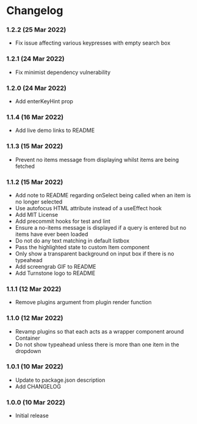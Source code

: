 # Changelog

### 1.2.2 (25 Mar 2022)
- Fix issue affecting various keypresses with empty search box

### 1.2.1 (24 Mar 2022)
- Fix minimist dependency vulnerability

### 1.2.0 (24 Mar 2022)
- Add enterKeyHint prop

### 1.1.4 (16 Mar 2022)
- Add live demo links to README

### 1.1.3 (15 Mar 2022)
- Prevent no items message from displaying whilst items are being fetched

### 1.1.2 (15 Mar 2022)

- Add note to README regarding onSelect being called when an item is no longer selected
- Use autofocus HTML attribute instead of a useEffect hook
- Add MIT License
- Add precommit hooks for test and lint
- Ensure a no-items message is displayed if a query is entered but no items have ever been loaded
- Do not do any text matching in default listbox
- Pass the highlighted state to custom Item component
- Only show a transparent background on input box if there is no typeahead
- Add screengrab GIF to README
- Add Turnstone logo to README

### 1.1.1 (12 Mar 2022)

- Remove plugins argument from plugin render function

### 1.1.0 (12 Mar 2022)

- Revamp plugins so that each acts as a wrapper component around Container
- Do not show typeahead unless there is more than one item in the dropdown

### 1.0.1 (10 Mar 2022)

- Update to package.json description
- Add CHANGELOG

### 1.0.0 (10 Mar 2022)

- Initial release